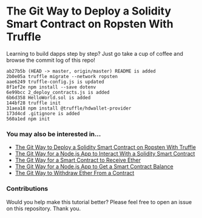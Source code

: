 # The Git Way to Deploy a Solidity Smart Contract on Ropsten With Truffle

Learning to build dapps step by step? Just go take a cup of coffee and browse the commit log of this repo!

    ab27b5b (HEAD -> master, origin/master) README is added
    2b0e05a truffle migrate --network ropsten
    aae6249 truffle-config.js is updated
    8f1ef2e npm install --save dotenv
    6e99bcc 2_deploy_contracts.js is added
    6b6d358 HelloWorld.sol is added
    144bf28 truffle init
    31aea18 npm install @truffle/hdwallet-provider
    173d4cd .gitignore is added
    560a1ed npm init

### You may also be interested in...

- [The Git Way to Deploy a Solidity Smart Contract on Ropsten With Truffle](https://github.com/programarivm/solidity-hello-world)
- [The Git Way for a Node.js App to Interact With a Solidity Smart Contract](https://github.com/programarivm/solidity-interacting-with-nodejs)
- [The Git Way for a Smart Contract to Receive Ether](https://github.com/programarivm/solidity-receive-ether)
- [The Git Way for a Node.js App to Get a Smart Contract Balance](https://github.com/programarivm/solidity-contract-balance)
- [The Git Way to Withdraw Ether From a Contract](https://github.com/programarivm/solidity-withdraw-ether-from-contract)

### Contributions

Would you help make this tutorial better? Please feel free to open an issue on this repository. Thank you.
